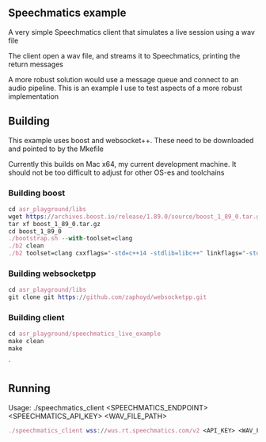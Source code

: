 Speechmatics example
----------------------

A very simple Speechmatics client that simulates a live session using a wav file

The client open a wav file, and streams it to Speechmatics, printing the return messages

A more robust solution would use a message queue and connect to an audio pipeline.  This is an example I use to test aspects of a more robust implementation

## Building

This example uses boost and websocket++.  These need to be downloaded and pointed to by the Mkefile

Currently this builds on Mac x64, my current development machine.  It should not be too difficult to adjust for other OS-es and toolchains

### Building boost

```nix
cd asr_playground/libs
wget https://archives.boost.io/release/1.89.0/source/boost_1_89_0.tar.gz
tar xf boost_1_89_0.tar.gz
cd boost_1_89_0
./bootstrap.sh --with-toolset=clang
./b2 clean
./b2 toolset=clang cxxflags="-std=c++14 -stdlib=libc++" linkflags="-stdlib=libc++"
```

### Building websocketpp

```nix
cd asr_playground/libs
git clone git https://github.com/zaphoyd/websocketpp.git
```

### Building client

```nix
cd asr_playground/speechmatics_live_example
make clean
make
```
`

## Running

Usage: 
./speechmatics_client <SPEECHMATICS_ENDPOINT> <SPEECHMATICS_API_KEY> <WAV_FILE_PATH>


```nix
./speechmatics_client wss://wus.rt.speechmatics.com/v2 <API_KEY> <WAV_FILE_PATH>
```


